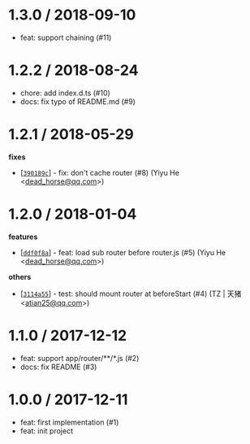 
1.3.0 / 2018-09-10
==================

  * feat: support chaining (#11)

1.2.2 / 2018-08-24
==================

  * chore: add index.d.ts (#10)
  * docs: fix typo of README.md (#9)

1.2.1 / 2018-05-29
==================

**fixes**
  * [[`390189c`](http://github.com/eggjs/egg-router-plus/commit/390189c7ede62571aa94b5e615bc5547c881a79d)] - fix: don't cache router (#8) (Yiyu He <<dead_horse@qq.com>>)

1.2.0 / 2018-01-04
==================

**features**
  * [[`ddf0f8a`](http://github.com/eggjs/egg-router-plus/commit/ddf0f8a41ce45155a7b2c6035221a5eac721d5fc)] - feat: load sub router before router.js (#5) (Yiyu He <<dead_horse@qq.com>>)

**others**
  * [[`3114a55`](http://github.com/eggjs/egg-router-plus/commit/3114a55dd9214357eb1b26a99579cee198a89b67)] - test: should mount router at beforeStart (#4) (TZ | 天猪 <<atian25@qq.com>>)

1.1.0 / 2017-12-12
==================

  * feat: support app/router/**/*.js (#2)
  * docs: fix README (#3)

1.0.0 / 2017-12-11
==================

  * feat: first implementation (#1)
  * feat: init project
